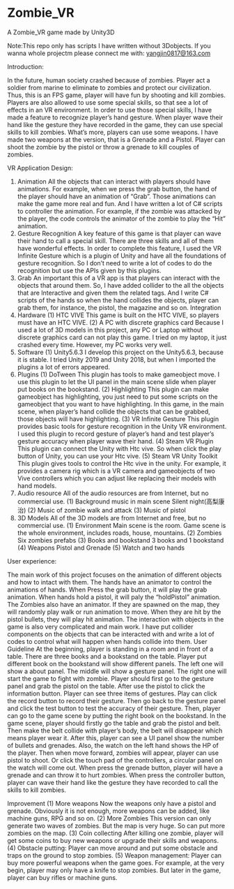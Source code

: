 # Zombie_VR
A Zombie_VR game made by Unity3D

Note:This repo only has scripts I have written without 3Dobjects. If you wanna whole projectm please connect me with:
yangjin0817@163.com

Introduction:

In the future, human society crashed because of zombies. Player act a soldier from marine to eliminate to zombies and protect our civilization. Thus, this is an FPS game, player will have fun by shooting and kill zombies. Players are also allowed to use some special skills, so that see a lot of effects in an VR environment. In order to use those special skills, I have made a feature to recognize player’s hand gesture. When player wave their hand like the gesture they have recorded in the game, they can use special skills to kill zombies. What’s more, players can use some weapons. I have made two weapons at the version, that is a Grenade and a Pistol. Player can shoot the zombie by the pistol or throw a grenade to kill couples of zombies. 

VR Application Design:
1.	Animation
All the objects that can interact with players should have animations. For example, when we press the grab button, the hand of the player should have an animation of “Grab”. Those animations can make the game more real and fun. And I have written a lot of C# scripts to controller the animation. For example, if the zombie was attacked by the player, the code controls the animator of the zombie to play the “Hit” animation.
2.	  Gesture Recognition 
A key feature of this game is that player can wave their hand to call a special skill. There are three skills and all of them have wonderful effects. In order to complete this feature, I used the VR Infinite Gesture which is a plugin of Unity and have all the foundations of gesture recognition. So I don’t need to write a lot of codes to do the recognition but use the APIs given by this plugins.
3.	Grab
An important this of a VR app is that players can interact with the objects that around them. So, I have added collider to the all the objects that are Interactive and given them the related tags. And I write C# scripts of the hands so when the hand collides the objects, player can grab them, for instance, the pistol, the magazine and so on.
Integration
1.	Hardware
(1)	HTC VIVE
This game is built on the HTC VIVE, so players must have an HTC VIVE.
(2)	A PC with discrete graphics card
Because I used a lot of 3D models in this project, any PC or Laptop without discrete graphics card can not play this game. I tried on my laptop, it just crashed every time. However, my PC works very well.
2.	Software
(1)	Unity5.6.3
I develop this project on the Unity5.6.3, because it is stable. I tried Unity 2019 and Unity 2018, but when I imported the plugins a lot of errors appeared.
3.	Plugins
(1)	DoTween
This plugin has tools to make gameobject move. I use this plugin to let the UI panel in the main scene slide when player put books on the bookstand.
(2)	Highlighting
This plugin can make gameobject has highlighting, you just need to put some scripts on the gameobject that you want to have highlighting. In this game, in the main scene, when player’s hand collide the objects that can be grabbed, those objects will have highlighting.
(3)	VR Infinite Gesture
This plugin provides basic tools for gesture recognition in the Unity VR environment. I used this plugin to record gesture of player’s hand and test player’s gesture accuracy when player wave their hand.
(4)	Steam VR Plugin
This plugin can connect the Unity with Htc vive. So when click the play button of Unity, you can use your Htc vive.
(5)	Steam VR Unity Toolkit
This plugin gives tools to control the Htc vive in the unity. For example, it provides a camera rig which is a VR camera and gameobjects of two Vive controllers which you can adjust like replacing their models with hand models.
4.	Audio resource
All of the audio resources are from Internet, but no commercial use. 
(1)	Background music in main scene
Silent night(高梨康治)
(2)	Music of zombie walk and attack
(3)	Music of pistol
5.	3D Models
All of the 3D models are from Internet and free, but no commercial use. 
(1)	Environment
Main scene is the room. Game scene is the whole environment, includes roads, house, mountains.
(2)	Zombies
Six zombies prefabs
(3)	Books and bookstand
3 books and 1 bookstand
(4)	Weapons
Pistol and Grenade
(5)	Watch and two hands

User experience:

The main work of this project focuses on the animation of different objects and how to intact with them. 
The hands have an animator to control the animations of hands. When Press the grab button, it will play the grab animation. When hands hold a pistol, it will paly the “holdPistol” animation.  
The Zombies also have an animator. If they are spawned on the map, they will randomly play walk or run animation to move. When they are hit by the pistol bullets, they will play hit animation.
The interaction with objects in the game is also very complicated and main work. I have put collider components on the objects that can be interacted with and write a lot of codes to control what will happen when hands collide into them.
User Guideline
At the beginning, player is standing in a room and in front of a table. There are three books and a bookstand on the table. Player put different book on the bookstand will show different panels. The left one will show a about panel. The middle will show a gesture panel. The right one will start the game to fight with zombie. Player should first go to the gesture panel and grab the pistol on the table. After use the pistol to click the information button. Player can see three items of gestures. Play can click the record button to record their gesture. Then go back to the gesture panel and click the test button to test the accuracy of their gesture. Then, player can go to the game scene by putting the right book on the bookstand.
 	In the game scene, player should firstly go the table and grab the pistol and belt. Then make the belt collide with player’s body, the belt will disappear which means player wear it. After this, player can see a UI panel show the number of bullets and grenades. Also, the watch on the left hand shows the HP of the player. Then when move forward, zombies will appear, player can use pistol to shoot. Or click the touch pad of the controllers, a circular panel on the watch will come out. When press the grenade button, player will have a grenade and can throw it to hurt zombies. When press the controller button, player can wave their hand like the gesture they have recorded to call the skills to kill zombies.


Improvement
(1)	More weapons
Now the weapons only have a pistol and grenade. Obviously it is not enough, more weapons can be added, like machine guns, RPG and so on.
(2)	More Zombies
This version can only generate two waves of zombies. But the map is very huge. So can put more zombies on the map.
(3)	Coin collecting
After killing one zombie, player will get some coins to buy new weapons or upgrade their skills and weapons.
(4)	Obstacle putting:
Player can move around and put some obstacle and traps on the ground to stop zombies.
(5)	Weapon management:
Player can buy more powerful weapons when the game goes. For example, at the very begin, player may only have a knife to stop zombies. But later in the game, player can buy rifles or machine guns.
